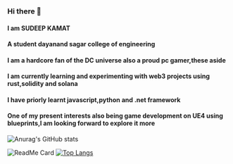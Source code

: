 ### Hi there 👋
#### I am SUDEEP KAMAT
#### A student dayanand sagar college of engineering
#### I am a hardcore fan of the DC universe also a proud pc gamer,these aside
#### I am currently learning and experimenting with web3 projects using rust,solidity and solana 
#### I have priorly learnt javascript,python and .net framework 
#### One of my present interests also being game development on UE4 using blueprints,I am looking forward to explore it more

![Anurag's GitHub stats](https://github-readme-stats.vercel.app/api?username=muskbuster&show_icons=true&theme=shades-of-purple)

![ReadMe Card](https://github-readme-stats.vercel.app/api/pin/?username=muskbuster&repo=solidity-waveportal)
[![Top Langs](https://github-readme-stats.vercel.app/api/top-langs/?username=muskbuster&layout=compact)](https://github.com/anuraghazra/github-readme-stats)
